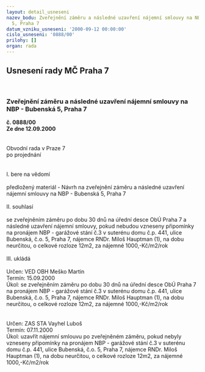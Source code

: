 ```yaml
---
layout: detail_usneseni
nazev_bodu: Zveřejnění záměru a následné uzavření nájemní smlouvy na NBP - Bubenská
  5, Praha 7
datum_vzniku_usneseni: '2000-09-12 00:00:00'
cislo_usneseni: '0888/00'
prilohy: []
organ: rada
---
```

<div id="ucUsn_pList" class="usn">
	<span><h2>Usnesení rady MČ Praha 7 </h2>
<br></span><div class="standBody">
<span><h3>Zveřejnění záměru a následné uzavření nájemní smlouvy na NBP - Bubenská 5, Praha 7</h3></span><div class="center">
		<strong>č. 0888/00</strong><br>
	</div>
<div class="center">
		<strong>Ze dne 12.09.2000</strong><br><br>
	</div>     <br>Obvodní rada v Praze 7<br>po projednání<br><br><br>I.	bere na vědomí<br><br> předložený materiál - Návrh na zveřejnění záměru a následné uzavření nájemní smlouvy na NBP - Bubenská 5, Praha 7<br><br>II.	souhlasí <br><br>se zveřejněním záměru po dobu 30 dnů na úřední desce ObÚ Praha 7 a následné uzavření nájemní smlouvy, pokud nebudou vzneseny připomínky na pronájem NBP - garážové stání č.3 v  suterénu domu č.p. 441, ulice Bubenská, č.o. 5, Praha 7,  nájemce RNDr. Miloš Hauptman (1), na dobu neurčitou, o celkové rozloze 12m2, za nájemné 1000,-Kč/m2/rok <br><br>III.	ukládá <br><br> Určen:	     	VED OBH Meško Martin<br>Termín: 15.09.2000<br>Úkol:	se zveřejněním záměru po dobu 30 dnů na úřední desce ObÚ Praha 7 na pronájem NBP - garážové stání č.3 v  suterénu domu č.p. 441, ulice Bubenská, č.o. 5, Praha 7,  nájemce RNDr. Miloš Hauptman (1), na dobu neurčitou, o celkové rozloze 12m2, za nájemné 1000,-Kč/m2/rok <br> <br><br> Určen:	     	ZAS STA Vayhel Luboš<br>Termín: 07.11.2000<br>Úkol:	uzavřít nájemní smlouvu po zveřejněném záměru, pokud nebyly vzneseny připomínky na pronájem NBP - garážové stání č.3 v  suterénu domu č.p. 441, ulice Bubenská, č.o. 5, Praha 7,  nájemce RNDr. Miloš Hauptman (1), na dobu neurčitou, o celkové rozloze 12m2, za nájemné 1000,-Kč/m2/rok  <br> <br>
</div>
</div>